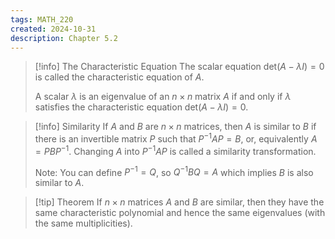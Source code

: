 ```yaml
---
tags: MATH_220
created: 2024-10-31
description: Chapter 5.2
---
```


> [!info] The Characteristic Equation
> The scalar equation det$(A - \lambda I) = 0$ is called the characteristic equation of $A$.
> 
> A scalar $\lambda$ is an eigenvalue of an $n \times n$ matrix $A$ if and only if $\lambda$ satisfies the characteristic equation det$(A - \lambda I) = 0$.

> [!info] Similarity
> If $A$ and $B$ are $n \times n$ matrices, then $A$ is similar to $B$ if there is an invertible matrix $P$ such that $P^{-1}AP = B$, or, equivalently $A = PBP^{-1}$. Changing $A$ into $P^{-1}AP$ is called a similarity transformation.
> 
> Note: You can define $P^{-1} = Q$, so $Q^{-1}BQ = A$ which implies $B$ is also similar to $A$.

> [!tip] Theorem
> If $n \times n$ matrices $A$ and $B$ are similar, then they have the same characteristic polynomial and hence the same eigenvalues (with the same multiplicities).
